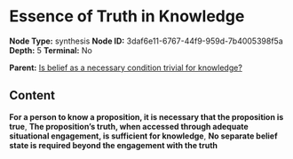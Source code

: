 # Essence of Truth in Knowledge

**Node Type:** synthesis
**Node ID:** 3daf6e11-6767-44f9-959d-7b4005398f5a
**Depth:** 5
**Terminal:** No

**Parent:** [Is belief as a necessary condition trivial for knowledge?](is-belief-as-a-necessary-condition-trivial-for-knowledge-antithesis-54ee9b61-d54f-4c48-9fb5-414b64465b9e.md)

## Content

**For a person to know a proposition, it is necessary that the proposition is true**, **The proposition’s truth, when accessed through adequate situational engagement, is sufficient for knowledge**, **No separate belief state is required beyond the engagement with the truth**
